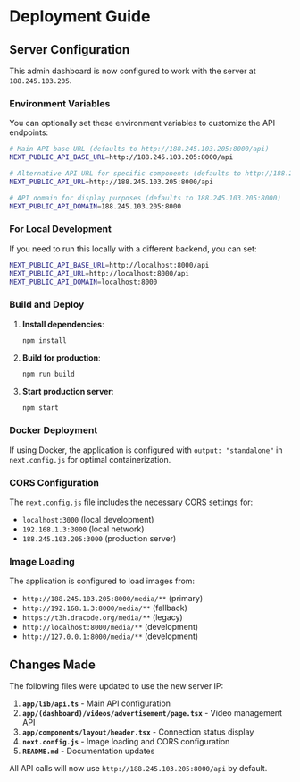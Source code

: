 # Deployment Guide

## Server Configuration

This admin dashboard is now configured to work with the server at `188.245.103.205`.

### Environment Variables

You can optionally set these environment variables to customize the API endpoints:

```bash
# Main API base URL (defaults to http://188.245.103.205:8000/api)
NEXT_PUBLIC_API_BASE_URL=http://188.245.103.205:8000/api

# Alternative API URL for specific components (defaults to http://188.245.103.205:8000/api)
NEXT_PUBLIC_API_URL=http://188.245.103.205:8000/api

# API domain for display purposes (defaults to 188.245.103.205:8000)
NEXT_PUBLIC_API_DOMAIN=188.245.103.205:8000
```

### For Local Development

If you need to run this locally with a different backend, you can set:

```bash
NEXT_PUBLIC_API_BASE_URL=http://localhost:8000/api
NEXT_PUBLIC_API_URL=http://localhost:8000/api
NEXT_PUBLIC_API_DOMAIN=localhost:8000
```

### Build and Deploy

1. **Install dependencies**:
   ```bash
   npm install
   ```

2. **Build for production**:
   ```bash
   npm run build
   ```

3. **Start production server**:
   ```bash
   npm start
   ```

### Docker Deployment

If using Docker, the application is configured with `output: "standalone"` in `next.config.js` for optimal containerization.

### CORS Configuration

The `next.config.js` file includes the necessary CORS settings for:
- `localhost:3000` (local development)
- `192.168.1.3:3000` (local network)
- `188.245.103.205:3000` (production server)

### Image Loading

The application is configured to load images from:
- `http://188.245.103.205:8000/media/**` (primary)
- `http://192.168.1.3:8000/media/**` (fallback)
- `https://t3h.dracode.org/media/**` (legacy)
- `http://localhost:8000/media/**` (development)
- `http://127.0.0.1:8000/media/**` (development)

## Changes Made

The following files were updated to use the new server IP:

1. **`app/lib/api.ts`** - Main API configuration
2. **`app/(dashboard)/videos/advertisement/page.tsx`** - Video management API
3. **`app/components/layout/header.tsx`** - Connection status display
4. **`next.config.js`** - Image loading and CORS configuration
5. **`README.md`** - Documentation updates

All API calls will now use `http://188.245.103.205:8000/api` by default. 